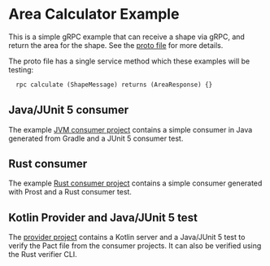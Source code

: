 # Area Calculator Example

This is a simple gRPC example that can receive a shape via gRPC, and return the area for the shape. See the [proto file](proto/area_calculator.proto)
for more details.

The proto file has a single service method which these examples will be testing:

```protobuf
  rpc calculate (ShapeMessage) returns (AreaResponse) {}
```

## Java/JUnit 5 consumer

The example [JVM consumer project](consumer-jvm) contains a simple consumer in Java generated from Gradle and a JUnit 5 consumer test.

## Rust consumer

The example [Rust consumer project](consumer-rust) contains a simple consumer generated with Prost and a Rust consumer test.

## Kotlin Provider and Java/JUnit 5 test

The [provider project](provider-jvm) contains a Kotlin server and a Java/JUnit 5 test to verify the Pact file from the consumer projects.
It can also be verified using the Rust verifier CLI.
